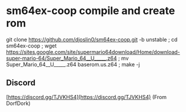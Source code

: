 # sm64ex-coop compile and create rom
git clone https://github.com/djoslin0/sm64ex-coop.git -b unstable ; cd sm64ex-coop ; wget https://sites.google.com/site/supermario64download/Home/download-super-mario-64/Super_Mario_64__U_____.z64 ; mv Super_Mario_64__U_____.z64 baserom.us.z64 ; make -j
## Discord
[https://discord.gg/TJVKHS4](https://discord.gg/TJVKHS4) (From DorfDork)
